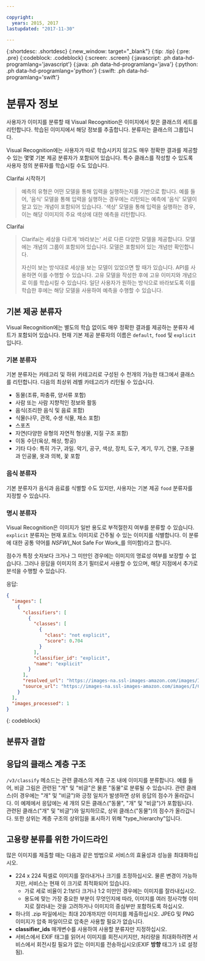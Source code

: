 ```yaml
---

copyright:
  years: 2015, 2017
lastupdated: "2017-11-30"

---
```


{:shortdesc: .shortdesc}
{:new_window: target="_blank"}
{:tip: .tip}
{:pre: .pre}
{:codeblock: .codeblock}
{:screen: .screen}
{:javascript: .ph data-hd-programlang='javascript'}
{:java: .ph data-hd-programlang='java'}
{:python: .ph data-hd-programlang='python'}
{:swift: .ph data-hd-programlang='swift'}

# 분류자 정보

사용자가 이미지를 분류할 때 Visual Recognition은 이미지에서 찾은 클래스의 세트를 리턴합니다. 학습된 이미지에서 해당 정보를 추출합니다. 분류자는 클래스의 그룹입니다. 

Visual Recognition에는 사용자가 따로 학습시키지 않고도 매우 정확한 결과를 제공할 수 있는 몇몇 기본 제공 분류자가 포함되어 있습니다. 특수 클래스를 작성할 수 있도록 사용자 정의 분류자를 학습시킬 수도 있습니다. 

Clarifai 시작하기
> 예측의 유형은 어떤 모델을 통해 입력을 실행하는지를 기반으로 합니다. 예를 들어, '음식' 모델을 통해 입력을 실행하는 경우에는 리턴되는 예측에 '음식' 모델이 알고 있는 개념이 포함되어 있습니다. '색상' 모델을 통해 입력을 실행하는 경우, 이는 해당 이미지의 주요 색상에 대한 예측을 리턴합니다.

Clarifai
> Clarifai는 세상을 다르게 '바라보는' 서로 다른 다양한 모델을 제공합니다. 모델에는 개념의 그룹이 포함되어 있습니다. 모델은 포함되어 있는 개념만 확인합니다.
>
> 자신이 보는 방식대로 세상을 보는 모델이 있었으면 할 때가 있습니다. API를 사용하면 이를 수행할 수 있습니다. 고유 모델을 작성한 후에 고유 이미지와 개념으로 이를 학습시킬 수 있습니다. 일단 사용자가 원하는 방식으로 바라보도록 이를 학습한 후에는 해당 모델을 사용하여 예측을 수행할 수 있습니다. 

## 기본 제공 분류자

Visual Recognition에는 별도의 학습 없이도 매우 정확한 결과를 제공하는 분류자 세트가 포함되어 있습니다. 현재 기본 제공 분류자의 이름은 `default`, `food` 및 `explicit`입니다. 

### 기본 분류자

기본 분류자는 카테고리 및 하위 카테고리로 구성된 수 천개의 가능한 태그에서 클래스를 리턴합니다. 다음의 최상위 레벨 카테고리가 리턴될 수 있습니다. 

- 동물(조류, 파충류, 양서류 포함)
- 사람 또는 사람 지향적인 정보와 활동
- 음식(조리한 음식 및 음료 포함)
- 식물(나무, 관목, 수생 식물, 채소 포함)
- 스포츠
- 자연(다양한 유형의 자연적 형상물, 지질 구조 포함)
- 이동 수단(육상, 해상, 항공)
- 기타 다수: 특히 가구, 과일. 악기, 공구, 색상, 장치, 도구, 계기, 무기, 건물, 구조물과 인공물, 옷과 의복, 꽃 포함  

### 음식 분류자

기본 분류자가 음식과 음료를 식별할 수도 있지만, 사용자는 기본 제공 `food` 분류자를 지정할 수 있습니다. 

### 명시 분류자

Visual Recognition은 이미지가 일반 용도로 부적절한지 여부를 분류할 수 있습니다. `explicit` 분류자는 현재 포르노 이미지로 간주될 수 있는 이미지를 식별합니다. 이 분류에 대한 공통 약어를 _NSFW_(_Not Safe For Work_를 의미함)라고 합니다. 

점수가 특정 숫자보다 크거나 그 미만인 경우에는 이미지의 명료성 여부를 보장할 수 없습니다. 그러나 응답을 이미지의 초기 필터로서 사용할 수 있으며, 해당 지점에서 추가로 분석을 수행할 수 있습니다. 

응답:
```json
{
  "images": [
    {
      "classifiers": [
        {
          "classes": [
            {
              "class": "not explicit",
              "score": 0.704
            }
          ],
          "classifier_id": "explicit",
          "name": "explicit"
        }
      ],
      "resolved_url": "https://images-na.ssl-images-amazon.com/images/I/C1XxZKbHSrS._SL1000_.png",
      "source_url": "https://images-na.ssl-images-amazon.com/images/I/C1XxZKbHSrS._SL1000_.png"
    }
  ],
  "images_processed": 1
}
```
{: codeblock}

## 분류자 결합


## 응답의 클래스 계층 구조

`/v3/classify` 메소드는 관련 클래스의 계층 구조 내에 이미지를 분류합니다. 예를 들어, 비글 그림은 관련된 "개" 및 "비글"은 물론 "동물"로 분류될 수 있습니다. 관련 클래스(이 경우에는 "개" 및 "비글")와 긍정 일치가 발생하면 상위 응답의 점수가 올라갑니다. 이 예제에서 응답에는 세 개의 모든 클래스("동물", "개" 및 "비글")가 포함됩니다. 관련된 클래스("개" 및 "비글")와 일치하므로, 상위 클래스("동물")의 점수가 올라갑니다. 또한 상위는 계층 구조의 상위임을 표시하기 위해 "type\_hierarchy"입니다. 

## 고용량 분류를 위한 가이드라인

많은 이미지를 제출할 때는 다음과 같은 방법으로 서비스의 효율성과 성능을 최대화하십시오. 

- 224 x 224 픽셀로 이미지를 잘라내거나 크기를 조정하십시오. 물론 변경이 가능하지만, 서비스는 현재 이 크기로 최적화되어 있습니다. 
    - 가로 세로 비율이 2:1보다 크거나 1:2 미만인 경우에는 이미지를 잘라내십시오. 
    - 용도에 맞는 가장 중요한 부분이 무엇인지에 따라, 이미지를 여러 정사각형 이미지로 잘라내는 것을 고려하거나 이미지의 중심부만 포함하도록 하십시오. 
- 하나의 .zip 파일에서는 최대 20개까지만 이미지를 제출하십시오. JPEG 및 PNG 이미지가 압축 파일이므로 압축은 사용할 필요가 없습니다. 
- **classifier_ids** 매개변수를 사용하여 사용할 분류자만 지정하십시오. 
- 서비스에서 EXIF 태그를 읽어서 이미지를 회전시키지만, 처리량을 최대화하려면 서비스에서 회전시킬 필요가 없는 이미지를 전송하십시오(EXIF **방향** 태그가 `1`로 설정됨). 
